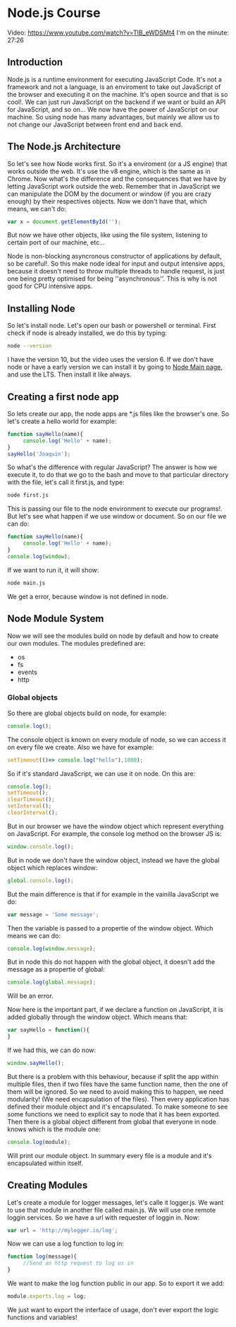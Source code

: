 # Node.js Course
Video: https://www.youtube.com/watch?v=TlB_eWDSMt4
I'm on the minute: 27:26
## Introduction
Node.js is a runtime environment for executing JavaScript Code. It's not a framework and not a language, is an enviroment to take out JavaScript of the browser and executing it on the machine. It's open source and that is so cool!. We can just run JavaScript on the backend if we want or build an API for JavaScript, and so on... We now have the power of JavaScript on our machine. So using node has many advantages, but mainly we allow us to not change our JavaScript between front end and back end.
## The Node.js Architecture
So let's see how Node works first. So it's a enviroment (or a JS engine) that works outside the web. It's use the v8 engine, which is the same as in Chrome. 
Now what's the difference and the consequences that we have by letting JavaScript work outside the web. Remember that in JavaScript we can manipulate the DOM by the document or window (if you are crazy enough) by their respectives objects. Now we don't have that, which means, we can't do:
```js
var x = document.getElementById('');
```
But now we have other objects, like using the file system, listening to certain port of our machine, etc...

Node is non-blocking asyncronous constructor of applications by default, so be careful!. So this make node ideal for input and output intensive apps, because it doesn't need to throw multiple threads to handle request, is just one being pretty optimised for being ''asynchronous''. This is why is not good for CPU intensive apps.

## Installing Node
So let's install node. Let's open our bash or powershell or terminal. First check if node is already installed, we do this by typing:
```bash
node --version
```
I have the version 10, but the video uses the version 6. If we don't have node or have a early version we can install it by going to [Node Main page](https://nodejs.org/en/), and use the LTS. Then install it like always.

## Creating a first node app
So lets create our app, the node apps are *.js files like the browser's one. So let's create a hello world for example:
```js
function sayHello(name){
     console.log('Hello' + name);
}
sayHello('Joaquin');
```
So what's the difference with regular JavaScript? The answer is how we execute it, to do that we go to the bash and move to that particular directory with the file, let's call it first.js, and type:
```bash
node first.js
```
This is passing our file to the node environment to execute our programs!. But let's see what happen if we use window or document. So on our file we can do:
```js
function sayHello(name){
     console.log('Hello' + name);
}
console.log(window);
```
If we want to run it, it will show:
```bash
node main.js
```
We get a error, because window is not defined in node.

## Node Module System
Now we will see the modules build on node by default and how to create our own modules. The modules predefined are:
- os
- fs
- events
- http

### Global objects
So there are global objects build on node, for example:
```js
console.log();
```
The console object is known on every module of node, so we can access it on every file we create. Also we have for example:
```js
setTimeout(()=> console.log("hello"),1000);
```
So if it's standard JavaScript, we can use it on node. On this are:
```js
console.log();
setTimeout();
clearTimeout();
setInterval();
clearInterval();
```
But in our browser we have the window object which represent everything on JavaScript. For example, the console log method on the browser JS is: 
```js
window.console.log();
```
But in node we don't have the window object, instead we have the global object which replaces window:
```js
global.console.log();
```
But the main difference is that if for example in the vainilla JavaScript we do:
```js
var message = 'Some message';
```
Then the variable is passed to a propertie of the window object. Which means we can do:
```js
console.log(window.message);
```
But in node this do not happen with the global object, it doesn't add the message as a propertie of global:
```js
console.log(global.message);
```
Will be an error.

Now here is the important part, if we declare a function on JavaScript, it is added globally through the window object. Which means that:
```js
var sayHello = function(){
}
```
If we had this, we can do now: 
```js
window.sayHello();
```
But there is a problem with this behaviour, because if split the app within multiple files, then if two files have the same function name, then the one of them will be ignored. So we need to avoid making this to happen, we need modularity! (We need encapsulation of the files). Then every application has defined their module object and it's encapsulated. To make someone to see some functions we need to explicit say to node that it has been exported. Then there is a global object different from global that everyone in node knows which is the module one:
```js
console.log(module);
```
Will print our module object. In summary every file is a module and it's encapsulated within itself.
## Creating Modules
Let's create a module for logger messages, let's calle it logger.js. We want to use that module in another file called main.js. We will use one remote loggin services. So we have a url with requester of loggin in. Now:
```js
var url = 'http://mylogger.io/log';
```
Now we can use a log function to log in:
```js
function log(message){
     //Send an http request to log us in
}
```
We want to make the log function public in our app. So to export it we add:
```js
module.exports.log = log;
```
We just want to export the interface of usage, don't ever export the logic functions and variables!